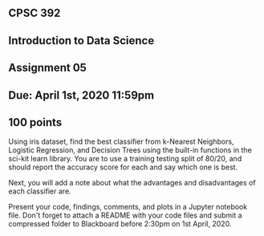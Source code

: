 
## CPSC 392
## Introduction to Data Science
## Assignment 05
## Due: April 1st, 2020 11:59pm
## 100 points

Using iris dataset, find the best classifier from k-Nearest Neighbors, Logistic Regression, and Decision Trees using the built-in functions in the sci-kit learn library. You are to use a training testing split of 80/20, and should report the accuracy score for each and say which one is best. 

Next, you will add a note about what the advantages and disadvantages of each classifier are.


Present your code, findings, comments, and plots in a  Jupyter notebook file. Don't forget to attach a README with your code files and submit a compressed folder to Blackboard before 2:30pm on 1st April, 2020.
